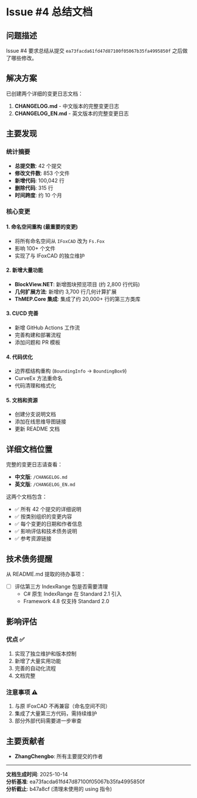 # Issue #4 总结文档

## 问题描述

Issue #4 要求总结从提交 `ea73facda61fd47d87100f05067b35fa4995850f` 之后做了哪些修改。

## 解决方案

已创建两个详细的变更日志文档：

1. **CHANGELOG.md** - 中文版本的完整变更日志
2. **CHANGELOG_EN.md** - 英文版本的完整变更日志

## 主要发现

### 统计摘要
- **总提交数**: 42 个提交
- **修改文件数**: 853 个文件
- **新增代码**: 100,042 行
- **删除代码**: 315 行
- **时间跨度**: 约 10 个月

### 核心变更

#### 1. 命名空间重构 (最重要的变更)
- 将所有命名空间从 `IFoxCAD` 改为 `Fs.Fox`
- 影响 100+ 个文件
- 实现了与 IFoxCAD 的独立维护

#### 2. 新增大量功能
- **BlockView.NET**: 新增图块预览项目 (约 2,800 行代码)
- **几何扩展方法**: 新增约 3,700 行几何计算扩展
- **ThMEP.Core 集成**: 集成了约 20,000+ 行的第三方类库

#### 3. CI/CD 完善
- 新增 GitHub Actions 工作流
- 完善构建和部署流程
- 添加问题和 PR 模板

#### 4. 代码优化
- 边界框结构重构 (`BoundingInfo` → `BoundingBox9`)
- CurveEx 方法重命名
- 代码清理和格式化

#### 5. 文档和资源
- 创建分支说明文档
- 添加在线思维导图链接
- 更新 README 文档

## 详细文档位置

完整的变更日志请查看：
- **中文版**: `/CHANGELOG.md`
- **英文版**: `/CHANGELOG_EN.md`

这两个文档包含：
- ✅ 所有 42 个提交的详细说明
- ✅ 按类别组织的变更内容
- ✅ 每个变更的日期和作者信息
- ✅ 影响评估和技术债务说明
- ✅ 参考资源链接

## 技术债务提醒

从 README.md 提取的待办事项：
- [ ] 评估第三方 IndexRange 包是否需要清理
  - C# 原生 IndexRange 在 Standard 2.1 引入
  - Framework 4.8 仅支持 Standard 2.0

## 影响评估

### 优点 ✅
1. 实现了独立维护和版本控制
2. 新增了大量实用功能
3. 完善的自动化流程
4. 文档完整

### 注意事项 ⚠️
1. 与原 IFoxCAD 不再兼容（命名空间不同）
2. 集成了大量第三方代码，需持续维护
3. 部分外部代码需要进一步审查

## 主要贡献者

- **ZhangChengbo**: 所有主要提交的作者

---

**文档生成时间**: 2025-10-14  
**分析基准**: ea73facda61fd47d87100f05067b35fa4995850f  
**分析截止**: b47a8cf (清理未使用的 using 指令)
